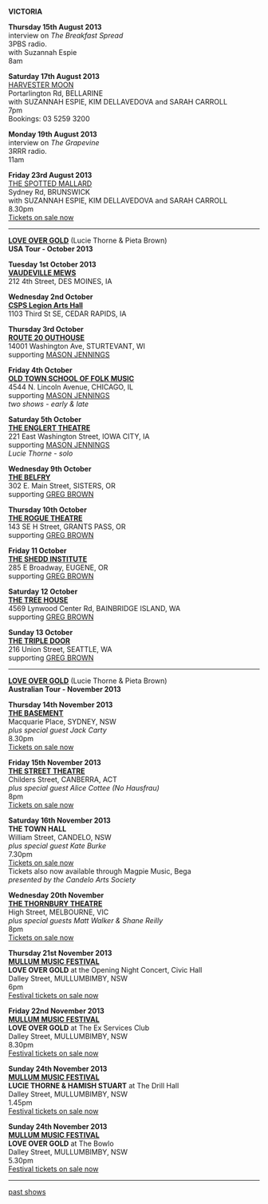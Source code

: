 **VICTORIA**  

**Thursday 15th August 2013**    
interview on *The Breakfast Spread*    
3PBS radio.    
with Suzannah Espie    
8am       

**Saturday 17th August 2013**    
[HARVESTER MOON][125]     
Portarlington Rd, BELLARINE  
with SUZANNAH ESPIE, KIM DELLAVEDOVA and SARAH CARROLL  
7pm  
Bookings: 03 5259 3200  

**Monday 19th August 2013**    
interview on *The Grapevine*      
3RRR radio.    
11am          
  
**Friday 23rd August 2013**    
[THE SPOTTED MALLARD][128]  
Sydney Rd, BRUNSWICK  
with SUZANNAH ESPIE, KIM DELLAVEDOVA and SARAH CARROLL  
8.30pm    
[Tickets on sale now][128.1]    

* * * * *

**[LOVE OVER GOLD][127]**  (Lucie Thorne & Pieta Brown)   
**USA Tour - October 2013**        

**Tuesday 1st October 2013**  
**[VAUDEVILLE MEWS][146]**       
212 4th Street, DES MOINES, IA  

**Wednesday 2nd October**  
**[CSPS Legion Arts Hall][147]**      
1103 Third St SE, CEDAR RAPIDS, IA    

**Thursday 3rd October**  
**[ROUTE 20 OUTHOUSE][148]**    
14001 Washington Ave, STURTEVANT, WI    
supporting [MASON JENNINGS][157]     

**Friday 4th October**  
**[OLD TOWN SCHOOL OF FOLK MUSIC][149]**    
4544 N. Lincoln Avenue, CHICAGO, IL   
supporting [MASON JENNINGS][157]      
*two shows - early & late*  

**Saturday 5th October**    
**[THE ENGLERT THEATRE][150]**      
221 East Washington Street, IOWA CITY, IA    
supporting [MASON JENNINGS][157]      
*Lucie Thorne - solo*  

**Wednesday 9th October**  
**[THE BELFRY][151]**    
302 E. Main Street, SISTERS, OR  
supporting [GREG BROWN][156]      

**Thursday 10th October**  
**[THE ROGUE THEATRE][152]**    
143 SE H Street, GRANTS PASS, OR    
supporting [GREG BROWN][156]    

**Friday 11 October**  
**[THE SHEDD INSTITUTE][153]**    
285 E Broadway, EUGENE, OR    
supporting [GREG BROWN][156]     

**Saturday 12 October**  
**[THE TREE HOUSE][154]**    
4569 Lynwood Center Rd, BAINBRIDGE ISLAND, WA    
supporting [GREG BROWN][156]        

**Sunday 13 October**    
**[THE TRIPLE DOOR][155]**      
216 Union Street, SEATTLE, WA    
supporting [GREG BROWN][156]     

* * * * *  

**[LOVE OVER GOLD][127]** (Lucie Thorne & Pieta Brown)     
**Australian Tour - November 2013**  

**Thursday 14th November 2013**  
**[THE BASEMENT][3.2]**  
Macquarie Place, SYDNEY, NSW    
*plus special guest Jack Carty*      
8.30pm    
[Tickets on sale now][140]     
 
**Friday 15th November 2013**  
**[THE STREET THEATRE][141]**  
Childers Street, CANBERRA, ACT  
*plus special guest Alice Cottee (No Hausfrau)*      
8pm  
[Tickets on sale now][141.1]    

**Saturday 16th November 2013**  
**THE TOWN HALL**  
William Street, CANDELO, NSW  
*plus special guest Kate Burke*      
7.30pm   
[Tickets on sale now][142]  
Tickets also now available through Magpie Music, Bega  
*presented by the Candelo Arts Society*       

**Wednesday 20th November**  
**[THE THORNBURY THEATRE][111]**  
High Street, MELBOURNE, VIC  
*plus special guests Matt Walker & Shane Reilly*        
8pm    
[Tickets on sale now][143]   

**Thursday 21st November 2013**  
**[MULLUM MUSIC FESTIVAL][145]**    
**LOVE OVER GOLD** at the Opening Night Concert, Civic Hall  
Dalley Street, MULLUMBIMBY, NSW    
6pm  
[Festival tickets on sale now][144]  

**Friday 22nd November 2013**  
**[MULLUM MUSIC FESTIVAL][145]**    
**LOVE OVER GOLD** at The Ex Services Club  
Dalley Street, MULLUMBIMBY, NSW      
8.30pm    
[Festival tickets on sale now][144]  

**Sunday 24th November 2013**  
**[MULLUM MUSIC FESTIVAL][145]**    
**LUCIE THORNE & HAMISH STUART** at The Drill Hall   
Dalley Street, MULLUMBIMBY, NSW    
1.45pm    
[Festival tickets on sale now][144]  

**Sunday 24th November 2013**  
**[MULLUM MUSIC FESTIVAL][145]**    
**LOVE OVER GOLD** at The Bowlo   
Dalley Street, MULLUMBIMBY, NSW    
5.30pm    
[Festival tickets on sale now][144]  

* * * * *  

[past shows][archive]

[archive]: ?p=shows/archive/

[50]: http://northcotesocialclub.com/
[3.2]: http://www.thebasement.com.au/
[81]: http://www.pietabrown.com
[88]: http://www.facebook.com/pages/Beetle-Bar/125772420775772
[89]: http://www.royalexchangenewcastle.com.au/
[90]: http://www.camelotlounge.com/
[90.1]: http://www.trybooking.com/RWU
[91]: http://www.clarendonguesthouse.com.au/
[93]: http://www.caravanmusic.com.au
[94]: http://wheatsheafhotel.com.au/gigs
[95]: http://www.bellaunion.com.au
[96]: http://www.jojosmithsoul.com/
[96.1]: http://www.myspace.com/sweetjeanmusic
[96.2]: http://www.myspace.com/jimdowling
[96.3]: http://www.ilonaharker.com
[96.4]: http://www.mardilumsden.com
[96.5]: http://www.theyearlings.net
[96.6]: http://www.theelliscollective.com
[96.7]: http://www.triplejunearthed.com/birdsandbelles
[96.8]: http://www.myspace.com/denhanrahan
[97]: http://www.hamishstuart.net/fr_home.cfm
[98]: http://venue505.com/
[99]: http://www.corinbank.com/
[99.1]: http://www.portfairyfolkfestival.com/
[100]: http://www.tamarvalleyfolkfestival.com/Home.html
[101]: http://www.bigtix.com.au/ProductDetails.aspx?productID=2083
[104]: http://www.carnivalofsuburbia.com
[105]: http://www.bellaunion.com.au/ticketing/show_535/
[106]: http://www.caravanmusic.com.au/gigs/pieta-brown/
[107]: http://www.trybooking.com/BCUB
[108]: http://www.moshtix.com.au/event.aspx?id=54131&ref=pietabrownpolishclub
[109]: http://www.starcourttheatre.com.au/shows
[110]: http://www.lonewolfpromotions.com/
[111]: http://thethornburytheatre.com/
[111.1]: http://thornburytheatre.oztix.com.au/default.aspx?Event=27515
[112]: http://www.mattwalker.com.au/
[112.1]: http://www.pbsfm.org.au/node/19074
[113]: http://thethornburytheatre.com/event/girl-interpreted-2012-feat-lucie-thorne-mojo-juju-georgia-fields-tracy-mcneil/
[114]: http://www.thetoffintown.com/shows/
[114.1]: http://noteslive.oztix.com.au/default.aspx?Event=29546
[114.2]: http://www.noteslive.net.au
[115]: http://www.cas.org.au
[115.1]: http://www.heritagehotel.com.au/
[116]: http://mullummusic.com/
[117]: http://www.candelovillagefestival.org
[118]: http://thethornburytheatre.com/event/lucie-thorne-plus-special-guest-jo-jo-smith-2/
[120]: http://seversondells.com/programs-2/
[122.1]: http://www.stickytickets.com.au/11638/mic_conways_national_junk_band__lucie_thorne_%40_camelot_lounge.aspx
[123]: http://sidewaysthroughsound.blogspot.com.au/2013/06/june-19-2013-steve-gunn-interview-black.html
[124.2]: http://www.davidsmedia.com/Ararat_Live.html
[125]: http://www.harvestermoon.com.au/live-music/  
[126]: http://www.bendigowritersfestival.com.au/Home
[126.1]: http://www.bendigowritersfestival.com.au/Whats_On/The_Best_Song_Ever_Written 
[126.2]: http://www.bendigowritersfestival.com.au/Whats_On/Write_on_Song
[127]: http://www.love-over-gold.com 
[128]: http://www.spottedmallard.com/events/suzannah-espie/
[128.1]: http://www.trybooking.com/Booking/BookingEventSummary.aspx?eid=58060
[140]: http://www.moshtix.com.au/event.aspx?id=67412&caller=CAL&noadd=true&skin=291
[141]: http://www.thestreet.org.au/  
[141.1]: https://www.patronbase.com/_ST/Productions/LOOG/Performances
[142]: http://www.trybooking.com/DINO  
[143]: http://thethornburytheatre.com/event/love-over-gold-pieta-brown-lucie-thorne-fall-to-rise-album-launch/
[144]: http://www.mullummusicfestival.com/local_tickets.asp?i=5&a=view
[145]: http://www.mullummusicfestival.com 
[146]: http://www.vaudevillemews.com/
[147]: http://www.legionarts.org
[148]: http://www.route20outhouse.com/
[149]: http://www.oldtownschool.org/concerts/
[150]: http://www.englert.org  
[151]: http://www.belfryevents.com/  
[152]: http://www.roguetheatre.com
[153]: http://www.ofam.org/
[154]: http://www.treehousebainbridge.com/
[155]: http://www.thetripledoor.net/
[156]: http://gregbrownmusic.org/  
[157]: http://masonjennings.com/